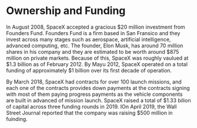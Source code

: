 # Ownership and Funding


In August 2008, SpaceX accepted a gracious $20 million investment from Founders Fund. Founders Fund is a firm based in San Fransico and they invest across many stages such as aerospace, artificial intelligence, advanced computing, etc. The founder, Elon Musk, has around 70 million shares in his company and they are estimated to be worth around $875 million on private markets. Because of this, SpaceX was roughly vaulued at $1.3 billion as of February 2012. By Mayu 2012, SpaceX operated on a total funding of approximately $1 billion over its first decade of operation. 

By March 2018, SpaceX had contracts for over 100 launch missions, and each one of the contracts provides down payments at the contracts signing with most of them paying progress payments as the vehicle components are built in advanced of mission launch. SpaceX raised a total of $1.33 bilion of capital across three funding rounds in 2019. IOn April 2019, the Wall Street Journal reported that the company was raising $500 million in fuinding. 
